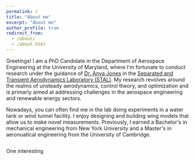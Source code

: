 ```yaml
---
permalink: /
title: "About me"
excerpt: "About me"
author_profile: true
redirect_from: 
  - /about/
  - /about.html
---
```


Greetings! I am a PhD Candidate in the Department of Aerospace Engineering at the University of Maryland, where I'm fortunate to conduct research under the guidance of [Dr. Anya Jones](https://aero.umd.edu/clark/faculty/40/Anya-R-Jones) in the [Separated and Transient Aerodynamics Laboratory (STAL)](http://stal.umd.edu/). My research revolves around the realms of unsteady aerodynamics, control theory, and optimization and is primarly aimed at addressing challenges in the aerospace engineering and renewable energy sectors. 

Nowadays, you can often find me in the lab doing experiments in a water tank or wind tunnel facility. I enjoy designing and building wing models that allow us to make novel measurements. Previously, I earned a Bachelor's in mechanical engineering from New York University and a Master's in aeronuatical engineering from the University of Cambridge. 

<div id="plot-options-container" style="display: flex; align-items: flex-start;">
  <div id="plot-container" style="flex: 1;">
    <div id="observablehq-viewof-gl-7ed5cdb3"></div>
  </div>
  <div id="options-container" style="flex: 2; margin-left: 10px;"> 
   <div id="observablehq-viewof-flowSelection-7ed5cdb3"></div>
  <div id="observablehq-viewof-alpha_deg-7ed5cdb3"></div>
  <div id="observablehq-viewof-U-7ed5cdb3"></div>
  <div id="observablehq-viewof-Gamma-7ed5cdb3"></div>
  <div id="observablehq-viewof-Kappa-7ed5cdb3"></div>
  </div>
</div>

One interesting 






<div id="observablehq-viewof-shift-7ed5cdb3"></div>
<div id="observablehq-viewof-shift_vertical-7ed5cdb3"></div>
<div id="observablehq-viewof-transform-7ed5cdb3"></div>
<div id="observablehq-viewof-body-7ed5cdb3"></div>




<link rel="stylesheet" href="https://cdn.jsdelivr.net/npm/@observablehq/inspector@5/dist/inspector.css">
<script type="module">
import {Runtime, Inspector} from "https://cdn.jsdelivr.net/npm/@observablehq/runtime@5/dist/runtime.js";
import define from "https://api.observablehq.com/d/6a13ba7040fa6e52@1629.js?v=4";
new Runtime().module(define, name => {
  if (name === "viewof gl") return new Inspector(document.querySelector("#observablehq-viewof-gl-7ed5cdb3"));
  if (name === "viewof flowSelection") return new Inspector(document.querySelector("#observablehq-viewof-flowSelection-7ed5cdb3"));
  if (name === "viewof alpha_deg") return new Inspector(document.querySelector("#observablehq-viewof-alpha_deg-7ed5cdb3"));
  if (name === "viewof U") return new Inspector(document.querySelector("#observablehq-viewof-U-7ed5cdb3"));
  if (name === "viewof Gamma") return new Inspector(document.querySelector("#observablehq-viewof-Gamma-7ed5cdb3"));
  if (name === "viewof Kappa") return new Inspector(document.querySelector("#observablehq-viewof-Kappa-7ed5cdb3"));
  if (name === "viewof shift") return new Inspector(document.querySelector("#observablehq-viewof-shift-7ed5cdb3"));
  if (name === "viewof shift_vertical") return new Inspector(document.querySelector("#observablehq-viewof-shift_vertical-7ed5cdb3"));
  if (name === "viewof transform") return new Inspector(document.querySelector("#observablehq-viewof-transform-7ed5cdb3"));
  if (name === "viewof body") return new Inspector(document.querySelector("#observablehq-viewof-body-7ed5cdb3"));
  return ["programInfo","render","values","radius","initialGrid","values_uniform","values_vortex","values_doublet","grid","values_uniform_doublet","values_uniform_vortex","values_uniform_vortex_doublet","values_vortex_doublet","alpha"].includes(name);
});
</script>









